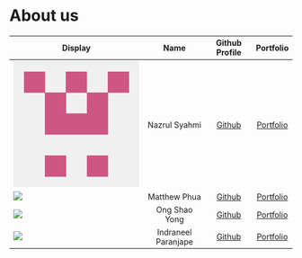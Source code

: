 # About us

| Display                                             |        Name         |              Github Profile              |            Portfolio             |
|-----------------------------------------------------|:-------------------:|:----------------------------------------:|:--------------------------------:|
| ![](imgs/naz019_github_photo.png)                   |    Nazrul Syahmi    |   [Github](https://github.com/naz019)    |   [Portfolio](team/naz019.md)    |
| ![](https://via.placeholder.com/100.png?text=Photo) |    Matthew Phua     | [Github](https://github.com/matthewphua) | [Portfolio](team/matthewphua.md) |
| ![](https://via.placeholder.com/100.png?text=Photo) |    Ong Shao Yong    |  [Github](https://github.com/redders7)   |  [Portfolio](team/redders7.md)   |
| ![](https://via.placeholder.com/100.png?text=Photo) | Indraneel Paranjape | [Github](https://github.com/indraneelrp) | [Portfolio](team/indraneelrp.md) |

